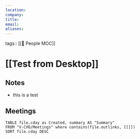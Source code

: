 ```yaml
---
location: 
company:
title: 
email: 
aliases: 
---
```

tags:: [[👥 People MOC]]

# [[Test from Desktop]]

## Notes
- this is a test

## Meetings
```dataview
TABLE file.cday as Created, summary AS "Summary"
FROM "V-CXO/Meetings" where contains(file.outlinks, [[]])
SORT file.cday DESC
```